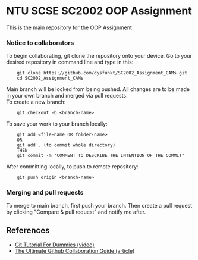 # NTU SCSE SC2002 OOP Assignment
This is the main repository for the OOP Assignment

### Notice to collaborators
To begin collaborating, git clone the repository onto your device.
Go to your desired repository in command line and type in this:
```
    git clone https://github.com/dysfunkt/SC2002_Assignment_CAMs.git
    cd SC2002_Assignment_CAMs
```
Main branch will be locked from being pushed. All changes are to be made in your own branch and merged via pull requests.  
To create a new branch:
```
    git checkout -b <branch-name>
```
To save your work to your branch locally:
```
    git add <file-name OR folder-name>
    OR
    git add . (to commit whole directory)
    THEN
    git commit -m "COMMENT TO DESCRIBE THE INTENTION OF THE COMMIT"
```
After committing locally, to push to remote repository:
```
    git push origin <branch-name>
```
### Merging and pull requests
To merge to main branch, first push your branch. Then create a pull request by clicking "Compare & pull request" and notify me after.

## References
- [Git Tutorial For Dummies (video)](https://www.youtube.com/watch?v=mJ-qvsxPHpY)
- [The Ultimate Github Collaboration Guide (article)](https://medium.com/@jonathanmines/the-ultimate-github-collaboration-guide-df816e98fb67)